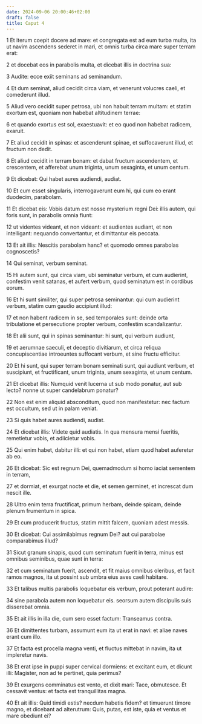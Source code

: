 ```yaml
---
date: 2024-09-06 20:00:46+02:00
draft: false
title: Caput 4
---
```





1 Et iterum coepit docere ad mare: et congregata est ad eum turba multa, ita ut navim ascendens sederet in mari, et omnis turba circa mare super terram erat:

2 et docebat eos in parabolis multa, et dicebat illis in doctrina sua:

3 Audite: ecce exiit seminans ad seminandum.

4 Et dum seminat, aliud cecidit circa viam, et venerunt volucres caeli, et comederunt illud.

5 Aliud vero cecidit super petrosa, ubi non habuit terram multam: et statim exortum est, quoniam non habebat altitudinem terrae:

6 et quando exortus est sol, exaestuavit: et eo quod non habebat radicem, exaruit.

7 Et aliud cecidit in spinas: et ascenderunt spinae, et suffocaverunt illud, et fructum non dedit.

8 Et aliud cecidit in terram bonam: et dabat fructum ascendentem, et crescentem, et afferebat unum triginta, unum sexaginta, et unum centum.

9 Et dicebat: Qui habet aures audiendi, audiat.

10 Et cum esset singularis, interrogaverunt eum hi, qui cum eo erant duodecim, parabolam.

11 Et dicebat eis: Vobis datum est nosse mysterium regni Dei: illis autem, qui foris sunt, in parabolis omnia fiunt:

12 ut videntes videant, et non videant: et audientes audiant, et non intelligant: nequando convertantur, et dimittantur eis peccata.

13 Et ait illis: Nescitis parabolam hanc? et quomodo omnes parabolas cognoscetis?

14 Qui seminat, verbum seminat.

15 Hi autem sunt, qui circa viam, ubi seminatur verbum, et cum audierint, confestim venit satanas, et aufert verbum, quod seminatum est in cordibus eorum.

16 Et hi sunt similiter, qui super petrosa seminantur: qui cum audierint verbum, statim cum gaudio accipiunt illud:

17 et non habent radicem in se, sed temporales sunt: deinde orta tribulatione et persecutione propter verbum, confestim scandalizantur.

18 Et alii sunt, qui in spinas seminantur: hi sunt, qui verbum audiunt,

19 et aerumnae saeculi, et deceptio divitiarum, et circa reliqua concupiscentiae introeuntes suffocant verbum, et sine fructu efficitur.

20 Et hi sunt, qui super terram bonam seminati sunt, qui audiunt verbum, et suscipiunt, et fructificant, unum triginta, unum sexaginta, et unum centum.

21 Et dicebat illis: Numquid venit lucerna ut sub modo ponatur, aut sub lecto? nonne ut super candelabrum ponatur?

22 Non est enim aliquid absconditum, quod non manifestetur: nec factum est occultum, sed ut in palam veniat.

23 Si quis habet aures audiendi, audiat.

24 Et dicebat illis: Videte quid audiatis. In qua mensura mensi fueritis, remetietur vobis, et adiicietur vobis.

25 Qui enim habet, dabitur illi: et qui non habet, etiam quod habet auferetur ab eo.

26 Et dicebat: Sic est regnum Dei, quemadmodum si homo iaciat sementem in terram,

27 et dormiat, et exurgat nocte et die, et semen germinet, et increscat dum nescit ille.

28 Ultro enim terra fructificat, primum herbam, deinde spicam, deinde plenum frumentum in spica.

29 Et cum producerit fructus, statim mittit falcem, quoniam adest messis.

30 Et dicebat: Cui assimilabimus regnum Dei? aut cui parabolae comparabimus illud?

31 Sicut granum sinapis, quod cum seminatum fuerit in terra, minus est omnibus seminibus, quae sunt in terra:

32 et cum seminatum fuerit, ascendit, et fit maius omnibus oleribus, et facit ramos magnos, ita ut possint sub umbra eius aves caeli habitare.

33 Et talibus multis parabolis loquebatur eis verbum, prout poterant audire:

34 sine parabola autem non loquebatur eis. seorsum autem discipulis suis disserebat omnia.

35 Et ait illis in illa die, cum sero esset factum: Transeamus contra.

36 Et dimittentes turbam, assumunt eum ita ut erat in navi: et aliae naves erant cum illo.

37 Et facta est procella magna venti, et fluctus mittebat in navim, ita ut impleretur navis.

38 Et erat ipse in puppi super cervical dormiens: et excitant eum, et dicunt illi: Magister, non ad te pertinet, quia perimus?

39 Et exurgens comminatus est vento, et dixit mari: Tace, obmutesce. Et cessavit ventus: et facta est tranquillitas magna.

40 Et ait illis: Quid timidi estis? necdum habetis fidem? et timuerunt timore magno, et dicebant ad alterutrum: Quis, putas, est iste, quia et ventus et mare obediunt ei?

